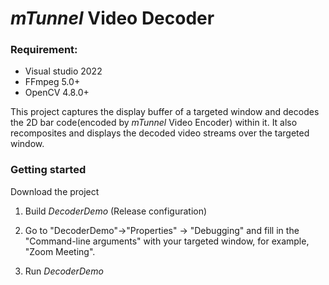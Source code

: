 # *mTunnel* Video Decoder

### Requirement:

- Visual studio 2022
- FFmpeg 5.0+
- OpenCV 4.8.0+

This project captures the display buffer of a targeted window and decodes the 2D bar code(encoded by *mTunnel* Video Encoder) within it. It also recomposites and displays the decoded video streams over the targeted window.

### Getting started

Download the project

1. Build *DecoderDemo* (Release configuration)

2. Go to "DecoderDemo"->"Properties" -> "Debugging" and fill in the "Command-line arguments" with your targeted window, for example, "Zoom Meeting".

3. Run *DecoderDemo*


